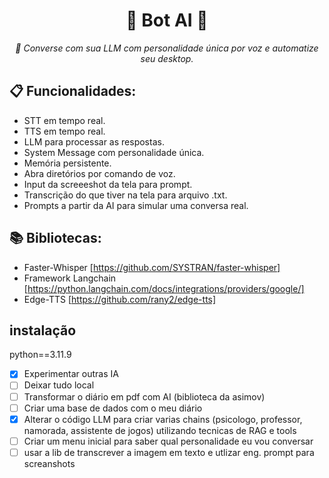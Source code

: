 <div align="center">
  <h1>👾 Bot AI 👾</h1>
  <p><i>💬 Converse com sua LLM com personalidade única por voz e automatize seu desktop.</i></p>
</div>

## 📋 Funcionalidades:

- STT em tempo real.
- TTS em tempo real.
- LLM para processar as respostas.
- System Message com personalidade única.
- Memória persistente.
- Abra diretórios por comando de voz.
- Input da screeeshot da tela para prompt.
- Transcrição do que tiver na tela para arquivo .txt.
- Prompts a partir da AI para simular uma conversa real.

## 📚 Bibliotecas:

- Faster-Whisper [https://github.com/SYSTRAN/faster-whisper]
- Framework Langchain [https://python.langchain.com/docs/integrations/providers/google/]
- Edge-TTS [https://github.com/rany2/edge-tts]

## instalação
python==3.11.9


- [x]  Experimentar outras IA
- [ ]  Deixar tudo local
- [ ]  Transformar o diário em pdf com AI (biblioteca da asimov)
- [ ]  Criar uma base de dados com o meu diário
- [x]  Alterar o código LLM para criar varias chains (psicologo, professor, namorada, assistente de jogos) utilizando tecnicas de RAG e tools
- [ ]  Criar um menu inicial para saber qual personalidade eu vou conversar
- [ ]  usar a lib de transcrever a imagem em texto e utlizar eng. prompt para screanshots